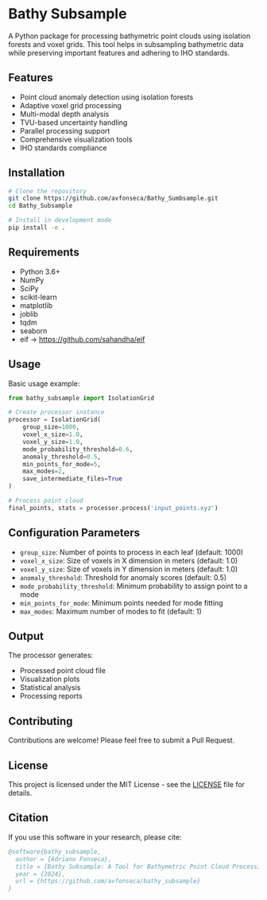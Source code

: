 # Bathy Subsample

A Python package for processing bathymetric point clouds using isolation forests and voxel grids. This tool helps in subsampling bathymetric data while preserving important features and adhering to IHO standards.

## Features

- Point cloud anomaly detection using isolation forests
- Adaptive voxel grid processing
- Multi-modal depth analysis
- TVU-based uncertainty handling
- Parallel processing support
- Comprehensive visualization tools
- IHO standards compliance

## Installation

```bash
# Clone the repository
git clone https://github.com/avfonseca/Bathy_Sumbsample.git
cd Bathy_Subsample

# Install in development mode
pip install -e .
```

## Requirements

- Python 3.6+
- NumPy
- SciPy
- scikit-learn
- matplotlib
- joblib
- tqdm
- seaborn
- eif  -> https://github.com/sahandha/eif

## Usage

Basic usage example:

```python
from bathy_subsample import IsolationGrid

# Create processor instance
processor = IsolationGrid(
    group_size=1000,
    voxel_x_size=1.0,
    voxel_y_size=1.0,
    mode_probability_threshold=0.6,
    anomaly_threshold=0.5,
    min_points_for_mode=5,
    max_modes=2,
    save_intermediate_files=True
)

# Process point cloud
final_points, stats = processor.process('input_points.xyz')
```

## Configuration Parameters

- `group_size`: Number of points to process in each leaf (default: 1000)
- `voxel_x_size`: Size of voxels in X dimension in meters (default: 1.0)
- `voxel_y_size`: Size of voxels in Y dimension in meters (default: 1.0)
- `anomaly_threshold`: Threshold for anomaly scores (default: 0.5)
- `mode_probability_threshold`: Minimum probability to assign point to a mode
- `min_points_for_mode`: Minimum points needed for mode fitting
- `max_modes`: Maximum number of modes to fit (default: 1)

## Output

The processor generates:
- Processed point cloud file
- Visualization plots
- Statistical analysis
- Processing reports

## Contributing

Contributions are welcome! Please feel free to submit a Pull Request.

## License

This project is licensed under the MIT License - see the [LICENSE](LICENSE) file for details.

## Citation

If you use this software in your research, please cite:

```bibtex
@software{bathy_subsample,
  author = {Adriano Fonseca},
  title = {Bathy Subsample: A Tool for Bathymetric Point Cloud Processing},
  year = {2024},
  url = {https://github.com/avfonseca/bathy_subsample}
}
```
```

